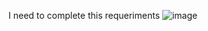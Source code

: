 I need to complete this requeriments
![image](https://user-images.githubusercontent.com/66549489/123466193-e72fff00-d5a3-11eb-9ef1-9ab59802bfa8.png)
